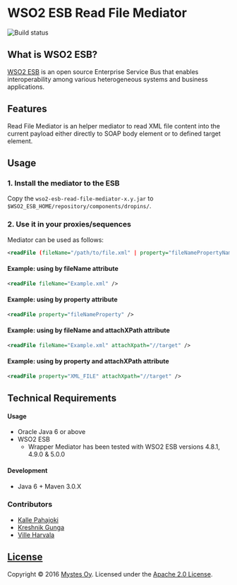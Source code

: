 # WSO2 ESB Read File Mediator
![Build status](https://circleci.com/gh/Mystes/wso2-esb-read-file-mediator.svg?style=shield&circle-token=7223394f667851fc9e237b74e92b87fce5129bc3)

## What is WSO2 ESB?
[WSO2 ESB](http://wso2.com/products/enterprise-service-bus/) is an open source Enterprise Service Bus that enables interoperability among various heterogeneous systems and business applications.

## Features
Read File Mediator is an helper mediator to read XML file content into the current payload either directly to SOAP body element or to defined target element.

## Usage

### 1. Install the mediator to the ESB
Copy the `wso2-esb-read-file-mediator-x.y.jar` to `$WSO2_ESB_HOME/repository/components/dropins/`.

### 2. Use it in your proxies/sequences
Mediator can be used as follows:
```xml
<readFile (fileName="/path/to/file.xml" | property="fileNamePropertyName") [attachXpath="expression"] />

```

#### Example: using by fileName attribute
```xml
<readFile fileName="Example.xml" />

```

#### Example: using by property attribute
```xml
<readFile property="fileNameProperty" />

```

#### Example: using by fileName and attachXPath attribute
```xml
<readFile fileName="Example.xml" attachXpath="//target" />

```

#### Example: using by property and attachXPath attribute
```xml
<readFile property="XML_FILE" attachXpath="//target" />

```

## Technical Requirements

#### Usage

* Oracle Java 6 or above
* WSO2 ESB
    * Wrapper Mediator has been tested with WSO2 ESB versions 4.8.1, 4.9.0 & 5.0.0

#### Development

* Java 6 + Maven 3.0.X

### Contributors

- [Kalle Pahajoki](https://github.com/kallepahajoki)
- [Kreshnik Gunga](https://github.com/kgunga)
- [Ville Harvala](https://github.com/vharvala)

## [License](LICENSE)

Copyright &copy; 2016 [Mystes Oy](http://www.mystes.fi). Licensed under the [Apache 2.0 License](LICENSE).
